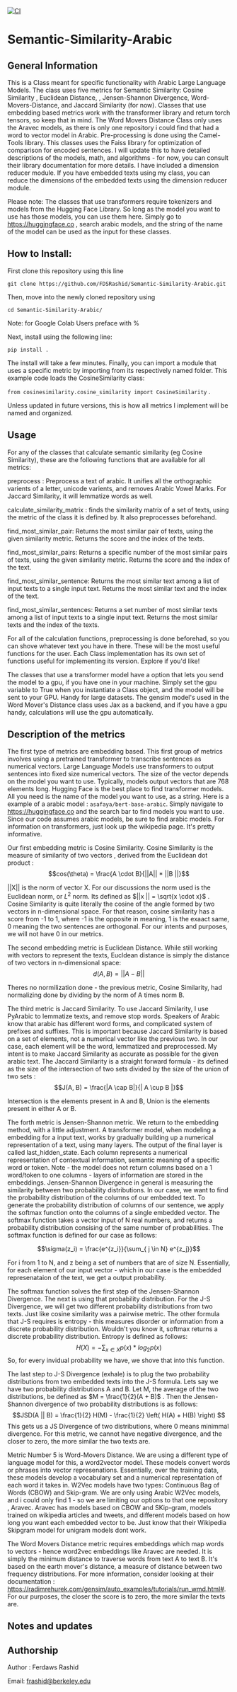 [![CI](https://github.com/FDSRashid/Semantic-Similarity-Arabic/actions/workflows/master.yml/badge.svg)](https://github.com/FDSRashid/Semantic-Similarity-Arabic/actions/workflows/master.yml)



# Semantic-Similarity-Arabic

## General Information
This is a Class meant for specific functionality with Arabic Large Language Models. The class  uses five metrics for Semantic Similarity: Cosine
Similarity , Euclidean Distance, , Jensen-Shannon Divergence, Word-Movers-Distance, and Jaccard Similarity (for now). Classes that use embedding based metrics work with the transformer library and return torch tensors, so keep that in mind. The Word Movers Distance Class only uses the Aravec models, as there is only one repository i could find that had a word to vector model in Arabic.
Pre-processing is done using the Camel-Tools library.
This classes uses the Faiss library for optimization of comparison for encoded sentences. I will update this to have detailed descriptions
of the models, math, and algorithms - for now, you can consult their library documentation for more details. I have included a dimension reducer module. If you have embedded texts using my class,
you can reduce the dimensions of the embedded texts using the dimension reducer module. 



Please note: The classes that use transformers require tokenizers and models from the Hugging Face Library. So long as the model you want to use has those models, you can use them here. Simply go to https://huggingface.co , search arabic models, and the string of the name of the model can be used as the input for these classes. 


## How to Install:
First clone this repository using this line 


`git clone https://github.com/FDSRashid/Semantic-Similarity-Arabic.git`


Then, move into the newly cloned repository using 

`cd Semantic-Similarity-Arabic/`

Note: for Google Colab Users preface with % 

Next, install using  the following line: 

  
  `pip install .`

  
  The install will take a few minutes. Finally, you can import a module that uses a specific metric by importing from its respectively named folder. This example code loads the CosineSimilarity class:    
  
  `from cosinesimilarity.cosine_similarity import CosineSimilarity` .  
  
Unless updated in future versions, this is how all metrics I implement will be named and organized.

## Usage
For any of the classes that calculate semantic similarity (eg Cosine Similarity), these are the following functions that are available for all metrics:



preprocess : Preprocess a text of arabic. It unifies all the orthographic varients of a letter, unicode varients, and removes Arabic Vowel Marks. For Jaccard Similarity, it will lemmatize words as well. 



calculate_similarity_matrix : finds the similarity matrix of a set of texts, using the metric of the class it is defined by. It also preprocesses beforehand.



find_most_similar_pair: Returns the most similar pair of texts, using the given similarity metric. Returns the score and the index of the texts.



find_most_similar_pairs: Returns a specific number of the most similar pairs of texts, using the given similarity metric. Returns the score and the index of the text.



find_most_similar_sentence: Returns the most similar text among a list of input texts to a single input text. Returns the most similar text and the index of the text.



find_most_similar_sentences: Returns a set number of most similar texts among a list of input texts to a single input text. Returns the most similar texts and the index of the texts.




For all of the calculation functions, preprocessing is done beforehad, so you can shove whatever text you have in there.
These will be the most useful functions for the user. Each Class implementation has its own set of functions useful for implementing its version. Explore if you'd like!


The classes that use a transformer model have a option that lets you send the model to a gpu, if you have one in your machine. Simply set the gpu variable to True when you instantiate a Class object, and the model will be sent to your GPU. Handy for large datasets. The gensim model's used in the Word Mover's Distance class uses Jax as a backend, and if you have a gpu handy, calculations will use the gpu automatically. 


## Description of the metrics
The first type of metrics are embedding based. This first group of metrics involves using a pretrained transformer to transcribe sentences as numerical vectors. Large Language Models use transformers to output sentences into fixed size numerical vectors. The size of the vector depends on the model you want to use. Typically, models output vectors that are 768 elements long. Hugging Face is the best place to find transformer models. All you need is the name of the model you want to use, as a string. Here is a example of a arabic model : `asafaya/bert-base-arabic`. Simply navigate to https://huggingface.co and the search bar to find models you want to use. Since our code assumes arabic models, be sure to find arabic models. For information on transformers, just look up the wikipedia page. It's pretty informative.


Our first embedding metric is Cosine Similarity. Cosine Similarity is the measure of similarity of two vectors , derived from the Euclidean dot product : $$cos(\theta) = \frac{A \cdot B}{||A|| * ||B ||}$$


||X|| is the norm of vector X. For our discussions the norm used is the Euclidean norm, or $L^2$ norm. Its defined as $||x || = \sqrt{x \cdot x}$ . Cosine Similarity is quite literally the cosine of the angle formed by two vectors in n-dimensional space. For that reason, cosine similarity has a score from -1 to 1, where -1 is the opposite in meaning, 1 is the exaact same, 0 meaning the two sentences are orthogonal. For our intents and purposes, we will not have 0 in our metrics.


The second embedding metric is Euclidean Distance. While still working with vectors to represent the texts, Eucldean distance is simply the distance of two vectors in n-dimensional space: $$d(A, B) = || A -B ||$$


Theres no normilization done - the previous metric, Cosine Similarity, had normalizing done by dividing by the norm of A times norm B. 


The third metric is Jaccard Similarity. To use Jaccard Similarity, I use PyArabic to lemmatize texts, and remove stop words. 
Speakers of Arabic know that arabic has different word forms, and complicated system of prefixes and suffixes. This is important because Jaccard Similarity is based on a set of elements, not a numerical vector like the previous two. In our case, each element will be the word, lemmatized and preprocessed. My intent is to make Jaccard Similarity as accurate as possible for the given arabic text. The Jaccard Similarity is a straight forward formula - its defined as the size of the intersection of two sets divided by the size of the union of two sets : $$J(A, B) = \frac{|A \cap  B|}{| A \cup B |}$$ 


Intersection is the elements present in A and B, Union is the elements present in either A or B. 



The forth metric is Jensen-Shannon metric. We return to the embedding method, with a little adjustment. A transformer model, when modeling a embedding for a input text, works by gradually building up a numerical representation of a text, using many layers. The output of the final layer is called last_hidden_state. Each column represents a numerical representation of contextual information, semantic meaning of a specific word or token. Note - the model does not return columns based on a 1 word/token to one columns - layers of information are stored in the embeddings. Jensen-Shannon Divergence in general is measuring the similarity between two probability distributions. In our case, we want to find the probability distribution of the columns of our embedded text. To generate the probability distribution of columns of our sentence, we apply the softmax function onto the columns of a single embedded vector. The softmax function takes a vector input of N real numbers, and returns a probability distribution consising of the same number of probabilities. The softmax function is defined for our case as follows:

$$\sigma(z_i) = \frac{e^{z_i}}{\sum_{ j \in N} e^{z_j}}$$

For i from 1 to N, and z being a set of numbers that are of size N. Essentially, for each element of our input vector - which in our case is the embedded represenataion of the text, we get a output probability. 



The softmax function solves the first step of the Jensen-Shannon Divergence. The next is using that probability distribution. For the J-S Divergence, we will get two different probability distributions from two texts. Just like cosine similarity was a pairwise metric. The other formula that J-S requires is entropy - this measures disorder or information from a discrete probability distribution. Wouldn't you know it, softmax returns a discrete probability distribution. Entropy is defined as follows: $$H(X) = - \sum_{x \in X} p(x) * log_{2} p(x) $$ So, for every invidual probability we have, we shove that into this function.



The last step to J-S Divergence (exhale) is to plug the two probability distributions from two embedded texts into the J-S formula. Lets say we have two probability distributions A and B. Let M, the average of the two distributions, be defined as $M = \frac{1}{2}(A + B)$ . Then the Jensen-Shannon divergence of two probability distributions is as follows: $$JSD(A || B) = \frac{1}{2} H(M) - \frac{1}{2} \left(  H(A) + H(B)  \right) $$ This gets us a JS Divergence of two distributions, where 0 means minimmal divergence. For this metric, we cannot have negative divergence, and the closer to zero, the more similar the two texts are. 


Metric Number 5 is Word-Movers Distance. We are using a different type of language model for this, a word2vector model. These models convert words or phrases into vector represenations. Essentially, over the training data, these models develop a vocabulary set and a numerical representation of each word it takes in.  W2Vec models have two types: Continuous Bag of Words (CBOW) and Skip-gram. We are only using Arabic W2Vec models, and i could only find 1 - so we are limiting our options to that one repository , Aravec. Aravec has models based on CBOW and SKip-gram, models trained on wikipedia articles and tweets, and different models based on how long you want each embedded vector to be. Just know that their Wikipedia Skipgram model for unigram models dont work. 

The Word Movers Distance metric requires embeddings which map words to vectors - hence word2vec embeddings like Aravec are needed. It is simply the minimum distance to traverse words from text A to text B. It's based on the earth mover's distance, a measure of distance between two frequency distributions. For more information, consider looking at their documentation : https://radimrehurek.com/gensim/auto_examples/tutorials/run_wmd.html#. For our purposes, the closer the score is to zero, the more similar the texts are. 





## Notes and updates


## Authorship
Author : Ferdaws Rashid


Email: frashid@berkeley.edu
